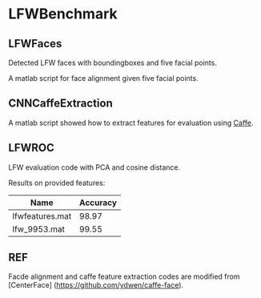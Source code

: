# LFWBenchmark



## LFWFaces

Detected LFW faces with boundingboxes and five facial points.

A matlab script for face alignment given five facial points. 

## CNNCaffeExtraction

A matlab script showed how to extract features for evaluation using [Caffe](https://github.com/BVLC/caffe).

## LFWROC

LFW evaluation code with PCA and cosine distance. 

Results on provided features:

| Name            | Accuracy    |
| --------------- | ----------- | 
| lfwfeatures.mat | 98.97       | 
| lfw_9953.mat    | 99.55       | 


## REF
Facde alignment and caffe feature extraction codes are modified from [CenterFace] (https://github.com/ydwen/caffe-face).

